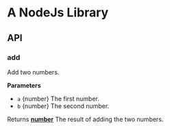 # A NodeJs Library

## API

<!-- Generated by documentation.js. Update this documentation by updating the source code. -->

### add

Add two numbers.

**Parameters**

-   `a`  {number} The first number.
-   `b`  {number} The second number.

Returns **[number](https://developer.mozilla.org/en-US/docs/Web/JavaScript/Reference/Global_Objects/Number)** The result of adding the two numbers.
